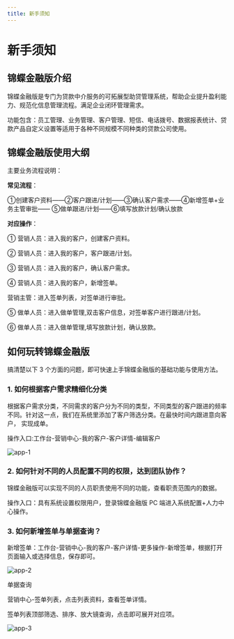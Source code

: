 ```yaml
---
title: 新手须知
---
```


#  新手须知 
## 锦蝶金融版介绍
<ImageViewer />
锦蝶金融版是专门为贷款中介服务的可拓展型助贷管理系统，帮助企业提升盈利能力、规范化信息管理流程。满足企业闭环管理需求。 

功能包含：员工管理、业务管理、客户管理、短信、电话拨号、数据报表统计、贷款产品自定义设置等适用于各种不同规模不同种类的贷款公司使用。 

## 锦蝶金融版使用大纲

主要业务流程说明： 

**常见流程**：

①创建客户资料——②客户跟进/计划——③确认客户需求——④新增签单+业务主管审批—— ⑤做单跟进/计划——⑥填写放款计划/确认放款 

**对应操作**：

① 营销人员：进入我的客户，创建客户资料。 

② 营销人员：进入我的客户，客户跟进/计划。 

③ 营销人员：进入我的客户，确认客户需求。 

④ 营销人员：进入我的客户，新增签单。 

  营销主管：进入签单列表，对签单进行审批。 

⑤ 做单人员：进入做单管理,双击客户信息，对签单客户进行跟进/计划。    

⑥ 做单人员：进入做单管理,填写放款计划，确认放款。 

## 如何玩转锦蝶金融版

搞清楚以下 3 个方面的问题，即可快速上手锦蝶金融版的基础功能与使用方法。 
 
### 1. 如何根据客户需求精细化分类

根据客户需求分类，不同需求的客户分为不同的类型，不同类型的客户跟进的频率不同。针对这一点，我们在系统里添加了客户筛选分类。在最快时间内跟进意向客户， 实现成单。 

操作入口:工作台-营销中心-我的客户-客户详情-编辑客户

![app-1](/assets/manual/app/app-1.png)


### 2.	如何针对不同的人员配置不同的权限，达到团队协作？

锦蝶金融版可以实现不同的人员职责使用不同的功能，查看职责范围内的数据。 
 
操作入口：具有系统设置权限用户，登录锦蝶金融版 PC 端进入系统配置+人力中心操作。


### 3.	如何新增签单与单据查询？

新增签单：工作台-营销中心-我的客户-客户详情-更多操作-新增签单，根据打开页面输入或选择信息，保存即可。

![app-2](/assets/manual/app/app-2.png)

单据查询 

营销中心-签单列表，点击列表资料，查看签单详情。 

签单列表顶部筛选、排序、放大镜查询，点击即可展开对应项。

![app-3](/assets/manual/app/app-3.png)

